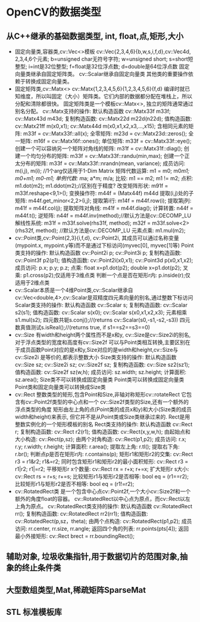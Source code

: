 # OpenCV的数据类型
## 从C++继承的基础数据类型, int, float,点,矩形,大小
* 固定向量类,容器类,cv::Vec<>模板 cv::Vec{2,3,4,6}{b,w,s,i,f,d},cv::Vec4d, 2,3,4,6个元素; 
  b=unsigned char无符号字符; w=unsigned short; s=short短整型; i=int是32位整型; f=float是32位浮点数; d=double是64位浮点数
  固定向量类继承自固定矩阵类。
  cv::Scalar继承自固定向量类
  其他类的重要操作依赖于转换成固定向量类。
* 固定矩阵类,cv::Matx<> cv::Matx{1,2,3,4,5,6}{1,2,3,4,5,6}{f,d}
  编译时就已知维度，所以叫固定（大小）矩阵类。它们内部的数据都分配在堆栈上，所以分配和清除都很快。
  固定矩阵类是一个模板cv::Matx<>, 独立的矩阵通常通过别名分配。
  cv::Matx支持的操作:
  默认构造函数 cv::Matx33f m33f; cv::Matx43d m43d;
  复制构造函数: cv::Matx22d m22d(n22d); 
  值构造函数: cv::Matx21ff m(x0,x1); cv::Matx44d m(x0,x1,x2,x3,...,x15);
  含相同元素的矩阵: m33f = cv::Matx33f::all(x);
  全零矩阵: m23d = cv::Matx23d::zeros();
  全一矩阵: m16f = cv::Matx16f::ones();
  单位矩阵: m33f = cv::Matx33f::eye();
  创建一个可以容纳另一个矩阵对角线的矩阵: m31f = cv::Matx31f::diag();
  创建一个均匀分布的矩阵: m33f = cv::Matx33f::randu(min,max);
  创建一个正太分布的矩阵: m33f = cv::Matx33f::nrandn(mean, variance);
  成员访问: m(i,j), m(i); //1个arg仅适用于1-Dim Matrix
  矩阵代数运算: m1 = m0; m0*m1; m0+m1; m0-m1;
  单例代数: m*a; a*m; m/a;
  比较: m1 == m2; m1 != m2;
  点积: m1.dot(m2); m1.ddot(m2);//区别在于精度?
  改变矩阵形状: m91f = m33f.reshape<9,1>();
  变换操作符: m44f = (Matx44f) m44d
  提取(i,j)处的子矩阵: m44f.get_minor<2,2>(i,j);
  提取第i行: m14f = m44f.row(i);
  提取第j列: m41f = m44f.col(j);
  提取矩阵对角线: m41f = m44f.diag();
  计算转置: n44f = m44f.t();
  逆矩阵: n44f = m44f.inv(method);//默认方法是cv::DECOMP_LU
  解线性系统: m31f = m33f.solve(rhs31f, method); m32f = m33f.solve<2>(rhs32f, method);
    //默认方法是cv::DECOMP_LU
  元素点乘: m1.mul(m2);
* cv::Point类,cv::Point{2,3}{i,f,d}, cv::Point2i, 其成员可以通过名称变量(mypoint.x, mypoint.y等)而不是通过下标访问(myvec[0], myvec[1]等)
  Point类支持的操作:
  默认构造函数 cv::Point2i p; cv::Point3i p;
  复制构造函数: cv::Point3f p2(p1); 
  值构造函数: cv::Point2i(x0,x1); cv::Point3d p(x0,x1,x2);
  成员访问: p.x; p.y; p.z;
  点乘: float x=p1.dot(p2); double x=p1.dot(p2);
  叉乘: p1.cross(p2);仅适用于3维点类
  判断一个点是否在矩形r内: p.inside(r);仅适用于2维点类
* cv::Scalar本质是一个4维Point类,cv::Scalar继承自cv::Vec<double,4>,cv::Scalar是双精度四元素向量的别名,通过整数下标访问
  Scalar类支持的操作:
  默认构造函数 cv::Scalar s;
  复制构造函数: cv::Scalar s2(s1); 
  值构造函数: cv::Scalar s(x0); cv::Scalar s(x0,x1,x2,x3);
  元素相乘s1.mul(s2);
  四元数共轭s.conj();//(returns cv::Scalar(s0,-s1,-s2,-s3))
  四元数真值测试s.isReal();//(returns true, if s1==s2==s3==0)
* cv::Size 有width和height两个属性而不是x和y, cv::Size是cv::Size2i的别名,对于浮点类型的宽度和高度有cv::Size2f
  可以与Point类相互转换,主要区别在于成员函数Point对应的是x和y,Size对应的是width和height,cv::Size与 cv::Size2i 是等价的,都表示整数大小
  Size类支持的操作:
  默认构造函数 cv::Size sz; cv::Size2i sz; cv::Size2f sz;
  复制构造函数: cv::Size sz2(sz1); 
  值构造函数: cv::Size2f sz(w,h);
  成员访问: sz.width; sz.height;
  计算面积: sz.area();
Size类不可以转换成固定向量类
Point类可以转换成固定向量类
Point类和固定向量类可以转换成Size类
* cv::Rect 整数类型的矩形,包含Point和Size,非轴对称矩形cv::rotateRect 它包含有cv::Point2f类型的中心点和一个 cv::Size2f类型的Size,还有一个额外的浮点类型的角度
  矩形由左上角的点(Point类的成员x和y)和大小(Size类的成员width和height)来表示, 但它并不是从Point类或Size类继承过来的. Rect是用整数实例化的一个矩形模板的别名
  Rect类支持的操作:
  默认构造函数 cv::Rect r;
  复制构造函数: cv::Rect r2(r1);
  值构造函数: cv::Rect(x,y,w,h);
  由起始点和大小构造: cv::Rect(p,sz);
  由两个对角构造: cv::Rect(p1,p2);
  成员访问: r.x; r.y; r.width; r.height;
  计算面积: r.area();
  提取左上角: r.tl();
  提取右下角: r.br();
  判断点p是否在矩形r内: r.contains(p);
  矩形r1和矩形r2的交集: cv::Rect r3 = r1&r2; r1&=r2;
  同时包含矩形r1和矩形r2的最小面积矩形: cv::Rect r3 = r1|r2; r1|=r2;
  平移矩形r x个数量: cv::Rect rx = r+x; r+=x;
  扩大矩形r s大小: cv::Rect rs = r+s; r+=s;
  比较矩形r1与矩形r2是否相等: bool eq = (r1==r2);
  比较矩形r1与矩形r2是否不相等: bool eq = (r1!=r2);
* cv::RotatedRect类
  是一个包含中心点cv::Point2f,一个大小cv::Size2f和一个额外的角度float的容器。
  cv::RotatedRect以中心点为原点，而cv::Rect以左上角为原点。
  cv::RotatedRect类支持的操作:
  默认构造函数 cv::RotatedRect rr();
  复制构造函数: cv::RotatedRect rr2(rr1);
  值构造函数: cv::RotatedRect(p,sz，theta);
  由两个点构造: cv::RotatedRect(p1,p2);
  成员访问: rr.center, rr.size, rr.angle;
  返回四个角的列表: rr.points(pts[4]);
  返回最小外接矩形: cv::Rect brect = rr.boundingRect();

## 辅助对象, 垃圾收集指针,用于数据切片的范围对象,抽象的终止条件类
## 大型数组类型,Mat,稀疏矩阵SparseMat
## STL 标准模板库
